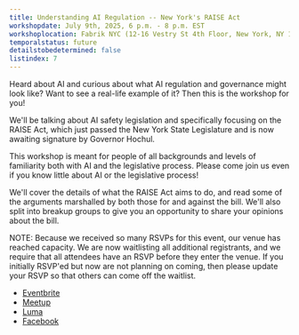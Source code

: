 ```yaml
---
title: Understanding AI Regulation -- New York's RAISE Act
workshopdate: July 9th, 2025, 6 p.m. - 8 p.m. EST
workshoplocation: Fabrik NYC (12-16 Vestry St 4th Floor, New York, NY 10013)
temporalstatus: future
detailstobedetermined: false
listindex: 7
---
```


Heard about AI and curious about what AI regulation and governance might look like? Want to see a real-life example of it? Then this is the workshop for you!

We'll be talking about AI safety legislation and specifically focusing on the RAISE Act, which just passed the New York State Legislature and is now awaiting signature by Governor Hochul.

This workshop is meant for people of all backgrounds and levels of familiarity both with AI and the legislative process. Please come join us even if you know little about AI or the legislative process!

We'll cover the details of what the RAISE Act aims to do, and read some of the arguments marshalled by both those for and against the bill. We'll also split into breakup groups to give you an opportunity to share your opinions about the bill.

NOTE: Because we received so many RSVPs for this event, our venue has reached capacity. We are now waitlisting all additional registrants, and we require that all attendees have an RSVP before they enter the venue. If you initially RSVP'ed but now are not planning on coming, then please update your RSVP so that others can come off the waitlist.

+ [Eventbrite](https://www.eventbrite.com/e/understanding-ai-regulation-new-yorks-raise-act-tickets-1431753676789?aff=oddtdtcreator)
+ [Meetup](https://www.meetup.com/ai-safety-awareness-group-new-york-city/events/308620420/)
+ [Luma](https://lu.ma/9tk9qiw4)
+ [Facebook](https://www.facebook.com/share/1H8HvRZywy/)
